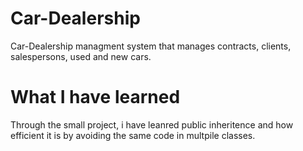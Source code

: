 # Car-Dealership
 Car-Dealership managment system that manages contracts, clients, salespersons, used and new cars.
 
# What I have learned 
Through the small project, i have leanred public inheritence and how efficient it is by avoiding the same code in multpile classes. 


